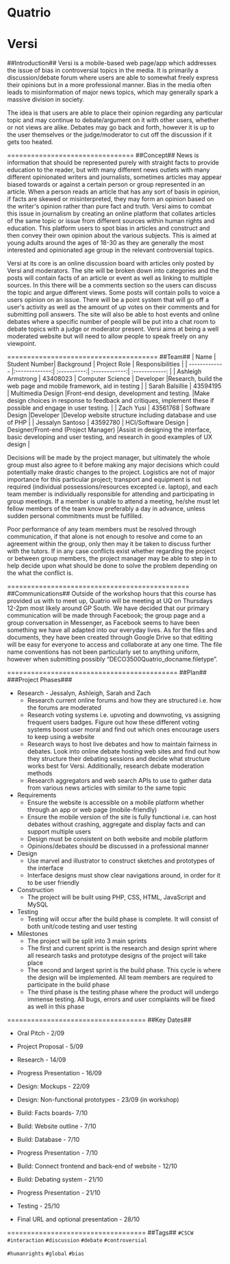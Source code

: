 # Quatrio
# Versi
##Introduction##
Versi is a mobile-based web page/app which addresses the issue of bias in controversial topics in the media. It is primarily a discussion/debate forum where users are able to somewhat freely express their opinions but in a more professional manner. Bias in the media often leads to misinformation of major news topics, which may generally spark a massive division in society.

The idea is that users are able to place their opinion regarding any particular topic and may continue to debate/argument on it with other users, whether or not views are alike. Debates may go back and forth, however it is up to the user themselves or the judge/moderator to cut off the discussion if it gets too heated.

================================
##Concept##
News is information that should be represented purely with straight facts to provide education to the reader, but with many different news outlets with many different opinionated writers and journalists, sometimes articles may appear biased towards or against a certain person or group represented in an article. When a person reads an article that has any sort of basis in opinion, if facts are skewed or misinterpreted, they may form an opinion based on the writer's opinion rather than pure fact and truth. Versi aims to combat this issue in journalism by creating an online platform that collates articles of the same topic or issue from different sources within human rights and education. This platform users to spot bias in articles and construct and then convey their own opinion about the various subjects. This is aimed at young adults around the ages of 18-30 as they are generally the most interested and opinionated age group in the relevant controversial topics.

Versi at its core is an online discussion board with articles only posted by Versi and moderators. The site will be broken down into categories and the posts will contain facts of an article or event as well as linking to multiple sources. In this there will be a comments section so the users can discuss the topic and argue different views. Some posts will contain polls to voice a users opinion on an issue. There will be a point system that will go off a user's activity as well as the amount of up votes on their comments and for submitting poll answers. The site will also be able to host events and online debates where a specific number of people will be put into a chat room to debate topics with a judge or moderator present. Versi aims at being a well moderated website but will need to allow people to speak freely on any viewpoint. 

======================================
##Team##
| Name          | Student Number| Background | Project Role | Responsibilities |
| ------------- |:-------------:| :----------:| :------------:|  :------------:   |
| Ashleigh Armstrong  | 43408023 | Computer Science      |  Developer            |Research, build the web page and mobile framework, aid in testing                  |
| Sarah Balsillie     | 43594195      |   Multimedia Design      |Front-end design, development and testing.               |Make design choices in response to feedback and critiques, implement these if possible and engage in user testing.                  |
| Zach Yusi | 43561768     |    Software Design      |Developer                |Develop website structure including database and use of PHP                |
| Jessalyn Santoso | 43592780      |    HCI/Software Design      | Designer/Front-end (Project Manager)             |Assist in designing the interface, basic developing and user testing, and research in good examples of UX design                  |

Decisions will be made by the project manager, but ultimately the whole group must also agree to it before making any major decisions which could potentially make drastic changes to the project. Logistics are not of major importance for this particular project; transport and equipment is not required (individual possessions/resources excepted i.e. laptop), and each team member is individually responsible for attending and participating in group meetings. If a member is unable to attend a meeting, he/she must let fellow members of the team know preferably a day in advance, unless sudden personal commitments must be fulfilled.

Poor performance of any team members must be resolved through communication, if that alone is not enough to resolve and come to an agreement within the group, only then may it be taken to discuss further with the tutors. If in any case conflicts exist whether regarding the project or between group members, the project manager may be able to step in to help decide upon what should be done to solve the problem depending on the what the conflict is.

==============================================
##Communications##
Outside of the workshop hours that this course has provided us with to meet up, Quatrio will be meeting at UQ on Thursdays 12-2pm most likely around GP South. We have decided that our primary communication will be made through Facebook; the group page and a group conversation in Messenger, as Facebook seems to have been something we have all adapted into our everyday lives. As for the files and documents, they have been created through Google Drive so that editing will be easy for everyone to access and collaborate at any one time. The file name conventions has not been particularly set to anything uniform, however when submitting possibly “DECO3500Quatrio_docname.filetype”.

===========================================
##Plan##
###Project Phases###
* Research - Jessalyn, Ashleigh, Sarah and Zach
  * Research current online forums and how they are structured i.e. how the forums are moderated
  * Research voting systems i.e. upvoting and downvoting, vs assigning frequent users badges. Figure out how these different voting systems boost user moral and find out which ones encourage users to keep using a website
  * Research ways to host live debates and how to maintain fairness in debates. Look into online debate hosting web sites and find out how they structure their debating sessions and decide what structure works best for Versi. Additionally, research debate moderation methods
  * Research aggregators and web search APIs to use to gather data from various news articles with similar to the same topic
* Requirements
  * Ensure the website is accessible on a mobile platform whether through an app or web page (mobile-friendly)
  * Ensure the mobile version of the site is fully functional i.e. can host debates without crashing, aggregate and display facts and can support multiple users
  * Design must be consistent on both website and mobile platform
  * Opinions/debates should be discussed in a professional manner
* Design
  * Use marvel and illustrator to construct sketches and prototypes of the interface
  * Interface designs must show clear navigations around, in order for it to be user friendly
* Construction
  * The project will be built using PHP, CSS, HTML, JavaScript and MySQL
* Testing
  * Testing will occur after the build phase is complete. It will consist of both unit/code testing and user testing
* Milestones 
  * The project will be split into 3 main sprints
   * The first and current sprint is the research and design sprint where all research tasks and prototype designs of the project will take place 
   * The second and largest sprint is the build phase. This cycle is where the design will be implemented. All team members are required to participate in the build phase
   * The third phase is the testing phase where the product will undergo immense testing. All bugs, errors and user complaints will be fixed as well in this phase

===================================
##Key Dates##
* Oral Pitch - 2/09
* Project Proposal - 5/09

* Research - 14/09
* Progress Presentation - 16/09

* Design: Mockups - 22/09
* Design: Non-functional prototypes - 23/09 (in workshop)
* Build: Facts boards- 7/10
* Build: Website outline - 7/10
* Build: Database - 7/10
* Progress Presentation - 7/10

* Build: Connect frontend and back-end of website - 12/10
* Build: Debating system - 21/10
* Progress Presentation - 21/10

* Testing - 25/10
* Final URL and optional presentation - 28/10

===================================
##Tags##
`#CSCW` `#interaction` `#discussion` `#debate` `#controversial`

`#humanrights` `#global` `#bias`




  

